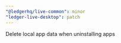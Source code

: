 ```yaml
---
"@ledgerhq/live-common": minor
"ledger-live-desktop": patch
---
```


Delete local app data when uninstalling apps
